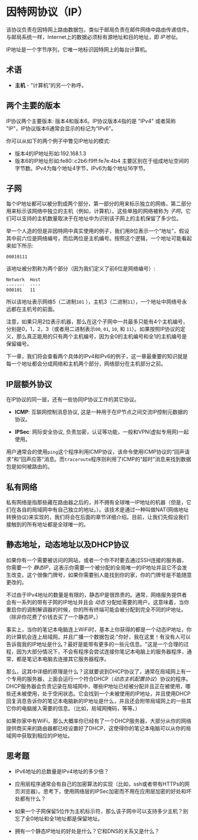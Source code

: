 # 因特网协议（IP）

该协议负责在因特网上路由数据包，类似于邮局负责在邮件网络中路由传递信件。与邮局系统一样，Internet上的数据必须标有源地址和目的地址，即 _IP地址_。

IP地址是一个字节序列，它唯一地标识因特网上的每台计算机。

## 术语
* **主机** - “计算机”的另一个称呼。

## 两个主要的版本

IP协议两个主要版本: 版本4和版本6。IP协议版本4指的是 "IPv4" 或者简称 "IP"，IP协议版本6通常会显示的标记为“IPv6”。

你可以从如下的两个例子中瞥见IP地址的模式:
* 版本4的IP地址形如:192.168.1.3
* 版本6的IP地址形如:fe80::c2b6:f9ff:fe7e:4b4
主要区别在于组成地址空间的字节数。IPv4为每个地址4字节，IPv6为每个地址16字节。

## 子网

每个IP地址都可以被分割成两个部分，第一部分的用来标示独立的网络，第二部分用来标示该网络中独立的主机（例如，计算机）。这些单独的网络被称为 _子网_，它们可以支持的主机数量取决于在地址中为识别该子网上的主机保留了多少位。

举一个人造的但是非因特网中真实使用的例子，我们用8位表示一个“地址”，假设其中前六位是网络编号，而后两位是主机编号。按照这个逻辑，一个地址可能看起来如下所示:

``` {.default}
00010111
```

该地址被分割称为两个部分（因为我们定义了前6位是网络编号）:

``` {.default}
Network  Host
-------  ----
000101   11
```

所以该地址表示网络5（二进制`101` ），主机3（二进制`11`），一个地址中网络号永远都在主机号的前面。

注意，如果只用2位表示机器，那么在这个子网中一共最多只能有4个主机编号，分别是0，1，2，3（或者用二进制表示`00`, `01`, `10`, 和 `11`）。如果按照IP协议的定义，那么真正能用的只有两个主机编号，因为全0的主机编号和全1的主机编号是保留编号。

下一章，我们将会查看两个具体的IPv4和IPv6的例子，这一章最重要的知识就是每一个地址都会分成网络和主机两个部分，网络部分在主机部分之前。

## IP层额外协议

在IP协议的同一层，还有一些协同IP协议工作的其它协议。

* **ICMP**: 互联网控制消息协议, 这是一种用于在IP节点之间交流IP控制元数据的协议。
  
* **IPSec**: 网际安全协议, 负责加密，认证等功能，一般和VPN(虚拟专用网)一起使用。

用户通常会的使用`ping`这个程序利用ICMP协议，该命令使用ICMP协议的“回声请求”和“回声应答”消息。而`traceroute`程序则利用了ICMP的“超时”消息来找到数据包是如何被路由的。

## 私有网络

私有网络是指那些藏在路由器之后的，并不拥有全球唯一IP地址的机器（但是，它们在各自的局域网中有自己独立的地址。）。该技术是通过一种叫做NAT(网络地址转换协议)来实现的，我们将会在后面的章节详细介绍。目前，让我们先假设我们接触到的所有地址都是全球唯一的。

## 静态地址，动态地址以及DHCP协议

如果你有一个需要被访问的网站，或者一个你不时要去通过SSH连接的服务器，你需要一个 _静态IP_，这表示你需要一个被分配的全局唯一的IP地址并且它不会发生改变。这个很像门牌号，如果你需要别人能找到你的家，你的门牌号是不能随意更改的。

不过由于IPv4地址的数量是有限的，静态IP是很昂贵的。通常，网络服务提供者会有一系列的带有子网的IP地址并且会 _动态_ 分配给需要的用户。这意味着，当你重启你的调制解调器的时候，你的所有终端可能会被分配到完全不同的IP地址。（除非你花费了价钱去买了一个静态IP。）

事实上，当你的笔记本电脑连上WiFi时，基本上你获得的都是一个动态IP地址，你的计算机会连上局域网，并且广播一个数据包说:"你好，我在这里！有没有人可以告诉我我的IP地址是什么？最好是能带有更多的一些元信息。"这是一个合理的过程，因为大部分情况下，不会有程序会尝试连接你笔记本电脑上的服务器程序，通常，都是笔记本电脑去连接其它服务器程序。

那么，这其中详细的原理是什么？这就要说到DHCP协议了，通常在局域网上有一个专用的服务器，上面会运行一个符合DHCP（_动态主机配置协议_）协议的程序。DHCP服务器会负责记录在局域网中，哪些IP地址已经被分配并且正在被使用，哪些还未被使用，处于空闲状态。它会找到一个未被使用的IP地址，并且使用DHCP回复消息告诉你的笔记本电脑新的IP地址是什么，并且还会附带局域网上的一些其它你的电脑接入需要的信息。（比如，局域网掩码，等等。）

如果你家中有WiFi，那么大概率你已经有了一个DHCP服务器，大部分从你的网络提供商买来的路由器都已经设置好了DHCP，这使得你的笔记本电脑可以从你的局域网中获取到相应的IP地址。

## 思考题

* IPv6地址的总数量是IPv4地址的多少倍？
  
* 应用层程序通常会有自己的加密算法的实现（比如，ssh或者带有HTTPs的网页浏览器）。思考下，使用网络层的IPSec加密而不用在应用层加密的好处和坏处都有什么？

* 如果一个子网保留5位作为主机标示符，那么该子网中可以支持多少主机？别忘了全0地址和全1地址都是保留地址。

* 拥有一个静态IP地址的好处是什么？它和DNS的关系又是什么？
